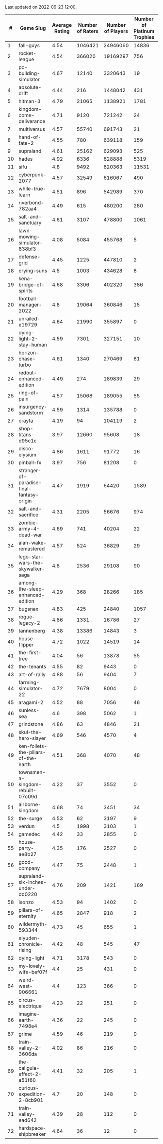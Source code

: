 Last updated on 2022-09-23 12:00.


|#|Game Slug|Average Rating|Number of Raters|Number of Players|Number of Platinum Trophies|Max Rarity (%)|
|---|---|---|---|---|---|---|
|1|fall-guys|4.54|1046421|24946060|14836|90|
|2|rocket-league|4.54|366020|19169297|756|74|
|3|pc-building-simulator|4.67|12140|3320643|19|47|
|4|absolute-drift|4.44|216|1448042|431|10|
|5|hitman-3|4.79|21065|1138921|1781|48|
|6|kingdom-come-deliverance|4.71|9120|721242|24|30|
|7|multiversus|4.57|55740|691743|21|83|
|8|hand-of-fate-2|4.55|780|639118|159|72|
|9|supraland|4.61|25162|629093|525|100|
|10|hades|4.92|6336|628888|5319|89|
|11|sifu|4.8|9492|620363|11531|96|
|12|cyberpunk-2077|4.57|32549|616067|490|60|
|13|while-true-learn|4.51|896|542989|370|93|
|14|riverbond-782aa4|4.49|615|480200|280|69|
|15|salt-and-sanctuary|4.61|3107|478800|1061|83|
|16|lawn-mowing-simulator-838bf3|4.08|5084|455768|5|93|
|17|defense-grid|4.45|1225|447810|2|79|
|18|crying-suns|4.5|1003|434628|8|65|
|19|kena-bridge-of-spirits|4.68|3306|402320|386|94|
|20|football-manager-2022|4.8|19064|360846|15|47|
|21|unrailed-e19729|4.64|21990|355897|0|39|
|22|dying-light-2-stay-human|4.59|7301|327151|10|49|
|23|horizon-chase-turbo|4.61|1340|270469|81|83|
|24|redout-enhanced-edition|4.49|274|189839|29|40|
|25|ring-of-pain|4.57|15068|189055|55|97|
|26|insurgency-sandstorm|4.59|1314|135788|0|9|
|27|crayta|4.19|94|104119|2|22|
|28|shop-titans-d95c1c|3.97|12660|95608|18|99|
|29|disco-elysium|4.86|1611|91772|16|28|
|30|pinball-fx|3.97|756|81208|0|87|
|31|stranger-of-paradise-final-fantasy-origin|4.47|1919|64420|1589|98|
|32|salt-and-sacrifice|4.31|2205|56676|974|91|
|33|zombie-army-4-dead-war|4.69|741|40204|22|66|
|34|alan-wake-remastered|4.57|524|36829|29|4|
|35|lego-star-wars-the-skywalker-saga|4.8|2536|29108|90|98|
|36|among-the-sleep-enhanced-edition|4.29|368|28266|185|45|
|37|bugsnax|4.83|425|24840|1057|97|
|38|rogue-legacy-2|4.86|1331|16786|27|36|
|39|tannenberg|4.38|13386|14843|3|69|
|40|house-flipper|4.72|1022|14519|14|93|
|41|the-first-tree|4.04|56|13878|55|85|
|42|the-tenants|4.55|82|9443|0|97|
|43|art-of-rally|4.88|56|9404|7|95|
|44|farming-simulator-22|4.72|7679|8004|0|88|
|45|aragami-2|4.52|88|7056|46|92|
|46|sunless-sea|4.6|398|5062|1|38|
|47|grindstone|4.86|63|4846|21|98|
|48|skul-the-hero-slayer|4.69|546|4570|4|96|
|49|ken-follets-the-pillars-of-the-earth|4.51|368|4070|48|61|
|50|townsmen-a-kingdom-rebuilt-07c09d|4.22|37|3552|0|0.1|
|51|airborne-kingdom|4.68|74|3451|34|55|
|52|the-surge|4.53|62|3197|9|94|
|53|verdun|4.5|1998|3103|1|59|
|54|gamedec|4.42|33|2855|0|59|
|55|house-party-ae8b27|4.35|176|2527|0|18|
|56|good-company|4.47|75|2448|1|58|
|57|supraland-six-inches-under-dd0220|4.76|209|1421|169|99|
|58|isonzo|4.53|94|1402|0|64|
|59|pillars-of-eternity|4.65|2847|918|2|79|
|60|wildermyth-593344|4.73|45|655|1|91|
|61|eiyuden-chronicle-rising|4.42|48|545|47|89|
|62|dying-light|4.71|3178|543|0|98|
|63|my-lovely-wife-bef07f|4.4|25|431|0|99|
|64|weird-west-906661|4.4|123|366|0|73|
|65|circus-electrique|4.23|22|251|0|5|
|66|imagine-earth-7498e4|4.36|22|245|0|66|
|67|grime|4.59|46|219|0|93|
|68|train-valley-2-3606da|4.02|86|216|0|89|
|69|the-caligula-effect-2-a51f60|4.41|32|205|1|98|
|70|curious-expedition-2-8cb901|4.7|20|148|0|5|
|71|train-valley-ead642|4.39|28|112|0|79|
|72|hardspace-shipbreaker|4.64|36|12|0|83|
